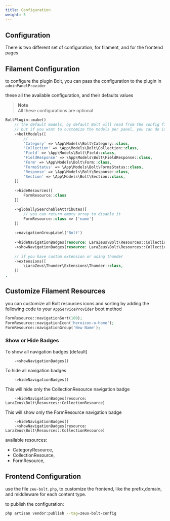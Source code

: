 ```yaml
---
title: Configuration
weight: 5
---
```


## Configuration

There is two different set of configuration, for filament, and for the frontend pages

## Filament Configuration

to configure the plugin Bolt, you can pass the configuration to the plugin in `adminPanelProvider` 

these all the available configuration, and their defaults values

> **Note**\
> All these configurations are optional

```php
BoltPlugin::make()
    // the default models, by default Bolt will read from the config file 'zeus-bolt'.
    // but if you want to customize the models per panel, you can do it here 
    ->boltModels([
        // ...
        'Category' => \App\Models\Bolt\Category::class,
        'Collection' => \App\Models\Bolt\Collection::class,
        'Field' => \App\Models\Bolt\Field::class,
        'FieldResponse' => \App\Models\Bolt\FieldResponse::class,
        'Form' => \App\Models\Bolt\Form::class,
        'FormsStatus' => \App\Models\Bolt\FormsStatus::class,
        'Response' => \App\Models\Bolt\Response::class,
        'Section' => \App\Models\Bolt\Section::class,
    ])
    
    ->hideResources([
        FormResource::class
    ])

    ->globallySearchableAttributes([
        // you can return empty array to disable it
        FormResource::class => ['name']
    ])
    
    ->navigationGroupLabel('Bolt')
    
    ->hideNavigationBadges(resource: LaraZeus\Bolt\Resources::CollectionResource)
    ->showNavigationBadges(resource: LaraZeus\Bolt\Resources::CollectionResource)
    
    // if you have custom extension or using thunder
    ->extensions([
        \LaraZeus\Thunder\Extensions\Thunder::class,
    ])
,
```

## Customize Filament Resources

you can customize all Bolt resources icons and sorting by adding the following code to your `AppServiceProvider` boot method

```php
FormResource::navigationSort(100);
FormResource::navigationIcon('heroicon-o-home');
FormResource::navigationGroup('New Name');
```

### Show or Hide Badges

To show all navigation badges (default)
```
    ->showNavigationBadges()
```

To hide all navigation badges
```
    ->hideNavigationBadges()
```

This will hide only the CollectionResource navigation badge
```
    ->hideNavigationBadges(resource: LaraZeus\Bolt\Resources::CollectionResource)
```

This will show only the FormResource navigation badge
```
    ->hideNavigationBadges()
    ->showNavigationBadges(resource: LaraZeus\Bolt\Resources::CollectionResource)
```

available resources:

- CategoryResource,
- CollectionResource,
- FormResource,

## Frontend Configuration

use the file `zeu-bolt.php`, to customize the frontend, like the prefix,domain, and middleware for each content type.

to publish the configuration:

```bash
php artisan vendor:publish --tag=zeus-bolt-config
```
